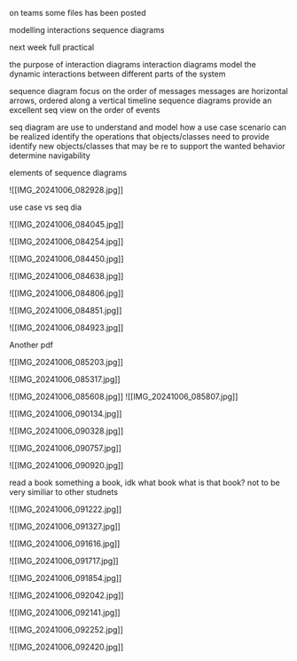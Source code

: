 on teams
some files has been posted

modelling interactions
sequence diagrams

next week
full practical

the purpose of interaction diagrams
interaction diagrams model the dynamic interactions between different parts of the system

sequence diagram focus on the order of messages
messages are horizontal arrows, ordered along a vertical timeline
sequence diagrams provide an excellent seq view on the order of events

seq diagram are use to
understand and model how a use case scenario can be realized
identify the operations that objects/classes need to provide
identify new objects/classes that may be re to support the wanted behavior
determine navigability

elements of sequence diagrams

![[IMG_20241006_082928.jpg]]

use case vs seq dia

![[IMG_20241006_084045.jpg]]

![[IMG_20241006_084254.jpg]]

![[IMG_20241006_084450.jpg]]

![[IMG_20241006_084638.jpg]]

![[IMG_20241006_084806.jpg]]

![[IMG_20241006_084851.jpg]]

![[IMG_20241006_084923.jpg]]

Another pdf

![[IMG_20241006_085203.jpg]]

![[IMG_20241006_085317.jpg]]

![[IMG_20241006_085608.jpg]]
![[IMG_20241006_085807.jpg]]


![[IMG_20241006_090134.jpg]]

![[IMG_20241006_090328.jpg]]

![[IMG_20241006_090757.jpg]]

![[IMG_20241006_090920.jpg]]

read a book
something a book, idk what book
what is that book?
not to be very similiar to other studnets

![[IMG_20241006_091222.jpg]]

![[IMG_20241006_091327.jpg]]

![[IMG_20241006_091616.jpg]]

![[IMG_20241006_091717.jpg]]

![[IMG_20241006_091854.jpg]]

![[IMG_20241006_092042.jpg]]

![[IMG_20241006_092141.jpg]]

![[IMG_20241006_092252.jpg]]

![[IMG_20241006_092420.jpg]]